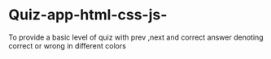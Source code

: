 # Quiz-app-html-css-js-
To provide a basic level of quiz with prev ,next and correct answer denoting correct or wrong in different colors

